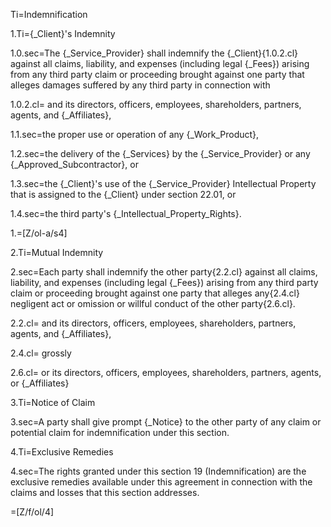 Ti=Indemnification

1.Ti={_Client}'s Indemnity

1.0.sec=The {_Service_Provider} shall indemnify the {_Client}{1.0.2.cl} against all claims, liability, and expenses (including legal {_Fees}) arising from any third party claim or proceeding brought against one party that alleges damages suffered by any third party in connection with

1.0.2.cl= and its directors, officers, employees, shareholders, partners, agents, and {_Affiliates},

1.1.sec=the proper use or operation of any {_Work_Product},

1.2.sec=the delivery of the {_Services} by the {_Service_Provider} or any {_Approved_Subcontractor}, or

1.3.sec=the {_Client}'s use of the {_Service_Provider} Intellectual Property that is assigned to the {_Client} under section 22.01, or

1.4.sec=the third party's {_Intellectual_Property_Rights}.

1.=[Z/ol-a/s4]

2.Ti=Mutual Indemnity

2.sec=Each party shall indemnify the other party{2.2.cl} against all claims, liability, and expenses (including legal {_Fees}) arising from any third party claim or proceeding brought against one party that alleges any{2.4.cl} negligent act or omission or willful conduct of the other party{2.6.cl}.

2.2.cl= and its directors, officers, employees, shareholders, partners, agents, and {_Affiliates},

2.4.cl=&nbsp;grossly

2.6.cl= or its directors, officers, employees, shareholders, partners, agents, or {_Affiliates}

3.Ti=Notice of Claim

3.sec=A party shall give prompt {_Notice} to the other party of any claim or potential claim for indemnification under this section.

4.Ti=Exclusive Remedies

4.sec=The rights granted under this section 19 (Indemnification) are the exclusive remedies available under this agreement in connection with the claims and losses that this section addresses.

=[Z/f/ol/4]
